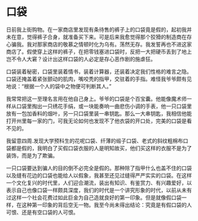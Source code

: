 # 口袋

日前我上街购物。在一家商店里发现有条待售的裤子上的口袋竟是假的，起初我并未在意，觉得裤子合身，就准备买下来。可是后来我愈觉得那个狡猾的制造商在存心骗我。我对那家商店的敬慕之情顿时化为乌有。荡然无存。我发誓再也不进这家商店了。假使穿上这样的裤子，在把零钱塞进口袋时，反把一大把硬币丢到了地上岂不令人大窘？设计出这样口袋的人必定是存心恶作剧的施虐狂。 

口袋装着秘密，口袋里装着情书，装着计算器，还装着决定我们性格的难言之隐。口袋还掩盖着紧张颤动的肌肉，嘴咬秃的指甲，交驻着的手指。难怪我爷爷颇有见地说：“根据一个人的袋中之物便可判断其人。” 

我常常把这一至理名言用在他自己身上。爷爷的口袋是个百宝囊。他能像魔术师一样从口袋里掏出一只绣花手绢，或一块能奏响一曲悲伤小调的手表，他一只口袋里放有一包加香料的烟叶，另一只口袋里装一串钥匙。那么一大串钥匙，我相信他能打开州里每一家的门，可我无论如何也发现不了他衣袋的开口处，完美的口袋是看不见的。 

我留意四周.发现大学预科生的花呢口袋、纤薄的缎子口袋、老式的斜纹粗棉布口袋都是假的，我明白了买假口袋衣服的人是明知故买，他们买这样的衣服不是为了装饰，而是为了欺骗。 

一只口袋要达到骗人的目的倒不必完全是假的。那种除了指甲什么也盖不住的口袋以及缝有花边的口袋也能给人以假象，我甚至还见过缝得严严实实的口袋。在这样一个文化复兴的时代里，人们迎合潮流，装出有知识、有鉴赏力、有兴趣爱好，以表示自己也像口袋一样颇具深度，我们的时代是一个讲究形象的时代，以前从未有过这样一个社会花费过如此巨金为自己造就良好的第一印象。但是就像假口袋一样，在这种第一印象的背后空无一物。我至今尚未得出结论：究竟是有假口袋的人可恨、还是有空口袋的人可恨。
 